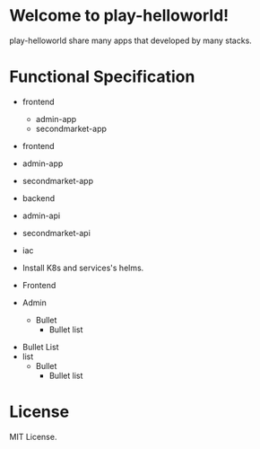 # Welcome to play-helloworld!

play-helloworld share many apps that developed by many stacks.

# Functional Specification


- frontend
   - admin-app
   - secondmarket-app
    
- frontend
 - admin-app
 - secondmarket-app





- backend
 - admin-api
 - secondmarket-api
- iac
 - Install K8s and services's helms.

- Frontend
 - Admin
   - Bullet
     - Bullet list

* Bullet List
 * list
   * Bullet
     * Bullet list

# License

MIT License.

